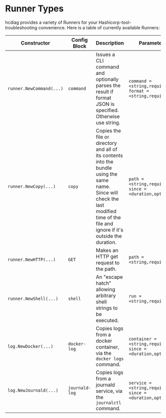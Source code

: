 # Runner Types

hcdiag provides a variety of Runners for your Hashicorp-tool-troubleshooting convenience. Here is a table of currently available Runners:

| Constructor                | Config Block   | Description                                                                                                                                                                            | Parameters                                                          |
|----------------------------|----------------|----------------------------------------------------------------------------------------------------------------------------------------------------------------------------------------|---------------------------------------------------------------------|
| `runner.NewCommand(...)` | `command`      | Issues a CLI command and optionally parses the result if format JSON is specified. Otherwise use string.                                                                               | `command = <string,required>` <br/> `format = <string,required>`    |
| `runner.NewCopy(...)`    | `copy`         | Copies the file or directory and all of its contents into the bundle using the same name. Since will check the last modified time of the file and ignore if it's outside the duration. | `path = <string,required>` <br/> `since = <duration,optional>`      |
| `runner.NewHTTP(...)`    | `GET`          | Makes an HTTP get request to the path.                                                                                                                                                  | `path = <string,required>`                                          |
| `runner.NewShell(...)`   | `shell`        | An "escape hatch" allowing arbitrary shell strings to be executed.                                                                                                                     | `run = <string,required>`                                           |
| `log.NewDocker(...)`       | `docker-log`   | Copies logs from a docker container, via the `docker logs` command.                                                                                                                    | `container = <string,required>` <br/> `since = <duration,optional>` | 
| `log.NewJournald(...)`     | `journald-log` | Copies logs from a journald service, via the `journalctl` command.                                                                                                                     | `service = <string,required>` <br/> `since = <duration,optional>`   |
